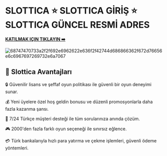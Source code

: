 # **SLOTTICA ⭐️ SLOTTICA GİRİŞ ⭐️ SLOTTICA GÜNCEL RESMİ ADRES**

[**KATILMAK IÇIN TIKLAYIN ➡️**](https://shortlinkapp.com/ExHNX)

![68747470733a2f2f692e6962622e636f2f42744d686866362f672d76656e6c6967697269732e6a7067](https://github.com/user-attachments/assets/69173927-e0c8-43ea-bcb7-568f90f127ed)

## **🎲 Slottica Avantajları**

🔒 Güvenilir lisans ve şeffaf oyun politikası ile güvenli bir oyun deneyimi sunar.

💰 Yeni üyelere özel hoş geldin bonusu ve düzenli promosyonlarla daha fazla kazanma şansı.

🌟 7/24 Türkçe müşteri desteği ile tüm sorularınıza anında çözüm.

🎮 2000'den fazla farklı oyun seçeneği ile sınırsız eğlence.

💳 Türk bankalarıyla hızlı para yatırma ve çekme işlemleri, güvenli ödeme yöntemleri.

